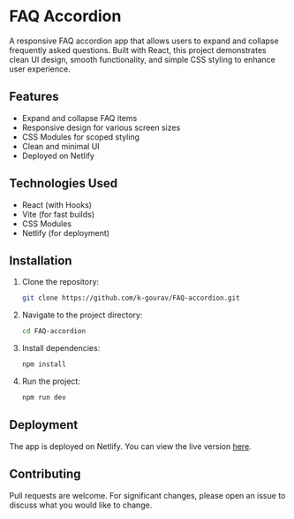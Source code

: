 # FAQ Accordion

A responsive FAQ accordion app that allows users to expand and collapse
frequently asked questions. Built with React, this project demonstrates
clean UI design, smooth functionality, and simple CSS styling to enhance
user experience.

## Features

-   Expand and collapse FAQ items
-   Responsive design for various screen sizes
-   CSS Modules for scoped styling
-   Clean and minimal UI
-   Deployed on Netlify

## Technologies Used

-   React (with Hooks)
-   Vite (for fast builds)
-   CSS Modules
-   Netlify (for deployment)

## Installation

1.  Clone the repository:

    ``` bash
    git clone https://github.com/k-gourav/FAQ-accordion.git
    ```

2.  Navigate to the project directory:

    ``` bash
    cd FAQ-accordion
    ```

3.  Install dependencies:

    ``` bash
    npm install
    ```

4.  Run the project:

    ``` bash
    npm run dev
    ```

## Deployment

The app is deployed on Netlify. You can view the live version
[here](https://accordion-faq-app.netlify.app/).

## Contributing

Pull requests are welcome. For significant changes, please open an issue
to discuss what you would like to change.
